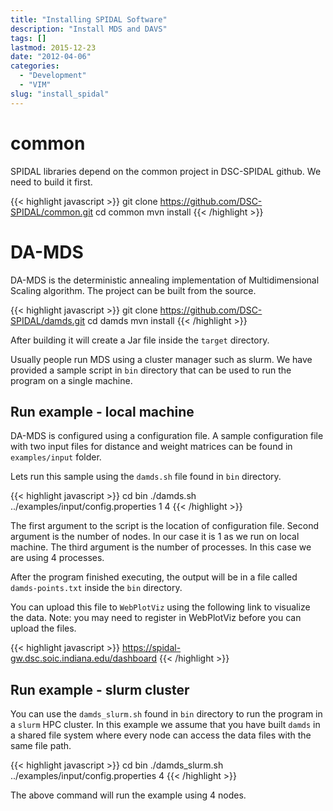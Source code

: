 ```yaml
---
title: "Installing SPIDAL Software"
description: "Install MDS and DAVS"
tags: []
lastmod: 2015-12-23
date: "2012-04-06"
categories:
  - "Development"
  - "VIM"
slug: "install_spidal"
---
```


common
======

SPIDAL libraries depend on the common project in DSC-SPIDAL github. We need to build it first.

{{< highlight javascript >}}
 git clone https://github.com/DSC-SPIDAL/common.git
 cd common
 mvn install
{{< /highlight >}}

DA-MDS
======
 
DA-MDS is the deterministic annealing implementation of Multidimensional Scaling algorithm. The project can be built from the source.
 
{{< highlight javascript >}}
 git clone https://github.com/DSC-SPIDAL/damds.git
 cd damds
 mvn install
{{< /highlight >}}

After building it will create a Jar file inside the `target` directory.

Usually people run MDS using a cluster manager such as slurm. We have provided a sample script in `bin` directory that can be used to run the program on a single machine.

Run example - local machine
---------------------------

DA-MDS is configured using a configuration file. A sample configuration file with two input files for distance and weight matrices can be found in `examples/input` folder.

Lets run this sample using the `damds.sh` file found in `bin` directory.
 
{{< highlight javascript >}}
 cd bin
 ./damds.sh ../examples/input/config.properties 1 4 
{{< /highlight >}}

The first argument to the script is the location of configuration file. Second argument is the number of nodes. 
In our case it is 1 as we run on local machine. The third argument is the number of processes. In this case we are using 4 processes.

After the program finished executing, the output will be in a file called `damds-points.txt` inside the `bin` directory.

You can upload this file to `WebPlotViz` using the following link to visualize the data. Note: you may need to register in WebPlotViz before you can upload the files. 

{{< highlight javascript >}}
https://spidal-gw.dsc.soic.indiana.edu/dashboard
{{< /highlight >}}


Run example - slurm cluster
---------------------------

You can use the `damds_slurm.sh` found in `bin` directory to run the program in a `slurm` HPC cluster. In this example we assume that you have built `damds` in a shared file system where every node can access the data files with the same file path.

{{< highlight javascript >}}
 cd bin
 ./damds_slurm.sh ../examples/input/config.properties 4 
{{< /highlight >}}

The above command will run the example using 4 nodes. 
